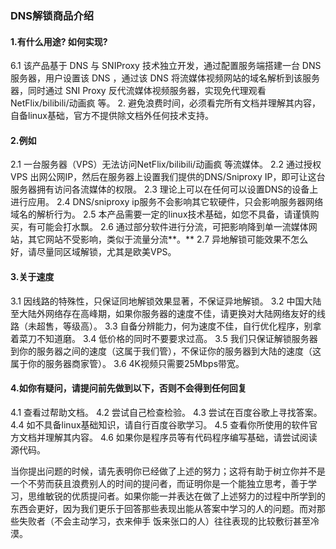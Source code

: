 ### DNS解锁商品介绍

#### 1.有什么用途? 如何实现?

6.1 该产品基于 DNS 与 SNIProxy 技术独立开发，通过配置服务端搭建一台 DNS 服务器，用户设置该 DNS ，通过该 DNS 将流媒体视频网站的域名解析到该服务器，同时通过 SNI Proxy 反代流媒体视频服务器，实现免代理观看 NetFlix/bilibili/动画疯 等。
2. 避免浪费时间，必须看完所有文档并理解其内容，自备linux基础，官方不提供除文档外任何技术支持。

#### 2.例如

2.1 一台服务器（VPS）无法访问NetFlix/bilibili/动画疯 等流媒体。
2.2 通过授权VPS 出网公网IP，然后在服务器上设置我们提供的DNS/Sniproxy IP，即可让这台服务器拥有访问各流媒体的权限。
2.3 理论上可以在任何可以设置DNS的设备上进行应用。
2.4 DNS/sniproxy ip服务不会影响其它软硬件，只会影响服务器网络域名的解析行为。
2.5 本产品需要一定的linux技术基础，如您不具备，请谨慎购买，有可能会打水飘。
2.6 通过部分软件进行分流，可把影响降到单一流媒体网站，其它网站不受影响，类似于流量分流**。**
2.7 异地解锁可能效果不怎么好，请尽量同区域解锁，尤其是欧美VPS。

#### 3.关于速度

3.1 因线路的特殊性，只保证同地解锁效果显著，不保证异地解锁。
3.2 中国大陆至大陆外网络存在高峰期，如果你服务器的速度不佳，请更换对大陆网络友好的线路（未超售，等级高）。
3.3 自备分辨能力，何为速度不佳，自行优化程序，别拿着菜刀不知道磨。
3.4 低价格的同时不要要求过高。
3.5 我们只保证解锁服务器到你的服务器之间的速度（这属于我们管），不保证你的服务器到大陆的速度（这属于你的服务器商家管）。
3.6 4K视频只需要25Mbps带宽。

#### 4.如你有疑问，请提问前先做到以下，否则不会得到任何回复

4.1 查看过帮助文档。
4.2 尝试自己检查检验。
4.3 尝试在百度谷歌上寻找答案。
4.4 如不具备linux基础知识，请自行百度谷歌学习。
4.5 查看你所使用的软件官方文档并理解其内容。
4.6 如果你是程序员等有代码程序编写基础，请尝试阅读源代码。

&#x20;当你提出问题的时候，请先表明你已经做了上述的努力；这将有助于树立你并不是一个不劳而获且浪费别人的时间的提问者，而证明你是一个能独立思考，善于学习，思维敏锐的优质提问者。如果你能一并表达在做了上述努力的过程中所学到的东西会更好，因为我们更乐于回答那些表现出能从答案中学习的人的问题。而对那些失败者（不会主动学习，衣来伸手 饭来张口的人）往往表现的比较敷衍甚至冷漠。

